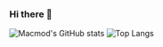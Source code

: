 ### Hi there 👋

![Macmod's GitHub stats](https://github-readme-stats.vercel.app/api?username=Macmod&show_icons=true&theme=dark)
![Top Langs](https://github-readme-stats.vercel.app/api/top-langs/?username=Macmod)

<!--
**Macmod/Macmod** is a ✨ _special_ ✨ repository because its `README.md` (this file) appears on your GitHub profile.

Here are some ideas to get you started:

- 🔭 I’m currently working on ...
- 🌱 I’m currently learning ...
- 👯 I’m looking to collaborate on ...
- 🤔 I’m looking for help with ...
- 💬 Ask me about ...
- 📫 How to reach me: ...
- 😄 Pronouns: ...
- ⚡ Fun fact: ...
-->
